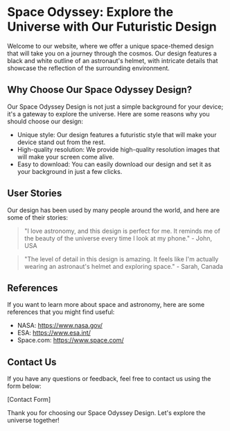 <!--font:Alegreya-->

# Space Odyssey: Explore the Universe with Our Futuristic Design

Welcome to our website, where we offer a unique space-themed design that will take you on a journey through the cosmos. Our design features a black and white outline of an astronaut's helmet, with intricate details that showcase the reflection of the surrounding environment.

## Why Choose Our Space Odyssey Design?

Our Space Odyssey Design is not just a simple background for your device; it's a gateway to explore the universe. Here are some reasons why you should choose our design:

- Unique style: Our design features a futuristic style that will make your device stand out from the rest.
- High-quality resolution: We provide high-quality resolution images that will make your screen come alive.
- Easy to download: You can easily download our design and set it as your background in just a few clicks.

## User Stories

Our design has been used by many people around the world, and here are some of their stories:

> "I love astronomy, and this design is perfect for me. It reminds me of the beauty of the universe every time I look at my phone." - John, USA

> "The level of detail in this design is amazing. It feels like I'm actually wearing an astronaut's helmet and exploring space." - Sarah, Canada

## References

If you want to learn more about space and astronomy, here are some references that you might find useful:

- NASA: https://www.nasa.gov/
- ESA: https://www.esa.int/
- Space.com: https://www.space.com/

## Contact Us

If you have any questions or feedback, feel free to contact us using the form below:

[Contact Form]

Thank you for choosing our Space Odyssey Design. Let's explore the universe together!

<!--

Write me content for website with wallpaper which alt text is:

"A black and white outline of an astronaut's helmet, with intricate details that showcase the reflection of the surrounding environment."

The name/title of the page should not be 1:1 copy of the alt text but rather a real content of the website which is using this wallpaper.

- Use markdown format 
- Start with heading
- Heading should be short and concise
- The content should look like a real website 
- The website should not be about the wallpaper, wallpaper is just a related background
- Heading should be contain work "wallpaper" or "background"
- Include real sections like references, contact, user stories, etc. use things relevant to the page purpose.
- Feel free to use structure like headings, bullets, numbering, blockquotes, paragraphs, horizontal lines, etc.
- You can use formatting like bold or _italic_
- You can include UTF-8 emojis
- Links should be only #hash anchors (and you can refer to the document itself)
- Do not include images


---


# Space Odyssey Wallpaper: Explore the Universe with Our Futuristic Design

Welcome to our website, where we offer a unique space-themed wallpaper that will take you on a journey through the cosmos. Our wallpaper features a black and white outline of an astronaut's helmet, with intricate details that showcase the reflection of the surrounding environment.

## Why Choose Our Space Odyssey Wallpaper?

Our Space Odyssey Wallpaper is not just a simple background for your device; it's a gateway to explore the universe. Here are some reasons why you should choose our wallpaper:

- Unique design: Our wallpaper features a futuristic design that will make your device stand out from the rest.
- High-quality resolution: We provide high-quality resolution images that will make your screen come alive.
- Easy to download: You can easily download our wallpaper and set it as your background in just a few clicks.

## User Stories

Our wallpaper has been used by many people around the world, and here are some of their stories:

> "I love astronomy, and this wallpaper is perfect for me. It reminds me of the beauty of the universe every time I look at my phone." - John, USA

> "The level of detail in this wallpaper is amazing. It feels like I'm actually wearing an astronaut's helmet and exploring space." - Sarah, Canada

## References

If you want to learn more about space and astronomy, here are some references that you might find useful:

- NASA: https://www.nasa.gov/
- ESA: https://www.esa.int/
- Space.com: https://www.space.com/

## Contact Us

If you have any questions or feedback, feel free to contact us using the form below:

[Contact Form]

Thank you for choosing our Space Odyssey Wallpaper. Let's explore the universe together!


---


Heading should not include word "wallpaper". The website should not be about the wallpaper itself, wallpaper is just a related background, rewrite whole content.


---


# Space Odyssey: Explore the Universe with Our Futuristic Design

Welcome to our website, where we offer a unique space-themed design that will take you on a journey through the cosmos. Our design features a black and white outline of an astronaut's helmet, with intricate details that showcase the reflection of the surrounding environment.

## Why Choose Our Space Odyssey Design?

Our Space Odyssey Design is not just a simple background for your device; it's a gateway to explore the universe. Here are some reasons why you should choose our design:

- Unique style: Our design features a futuristic style that will make your device stand out from the rest.
- High-quality resolution: We provide high-quality resolution images that will make your screen come alive.
- Easy to download: You can easily download our design and set it as your background in just a few clicks.

## User Stories

Our design has been used by many people around the world, and here are some of their stories:

> "I love astronomy, and this design is perfect for me. It reminds me of the beauty of the universe every time I look at my phone." - John, USA

> "The level of detail in this design is amazing. It feels like I'm actually wearing an astronaut's helmet and exploring space." - Sarah, Canada

## References

If you want to learn more about space and astronomy, here are some references that you might find useful:

- NASA: https://www.nasa.gov/
- ESA: https://www.esa.int/
- Space.com: https://www.space.com/

## Contact Us

If you have any questions or feedback, feel free to contact us using the form below:

[Contact Form]

Thank you for choosing our Space Odyssey Design. Let's explore the universe together!

-->
